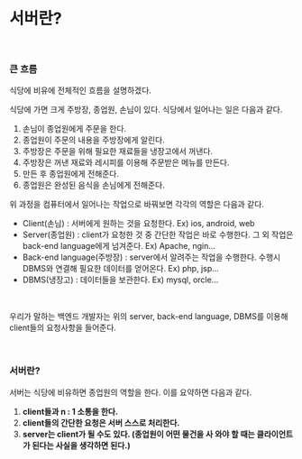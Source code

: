 # 서버란?

<br/>

### 큰 흐름

식당에 비유에 전체적인 흐름을 설명하겠다. 

식당에 가면 크게 주방장, 종업원, 손님이 있다. 식당에서 일어나는 일은 다음과 같다. 

1. 손님이 종업원에게 주문을 한다.
2. 종업원이 주문의 내용을 주방장에게 알린다. 
3. 주방장은 주문을 위해 필요한 재료들을 냉장고에서 꺼낸다. 
4. 주방장은 꺼낸 재료와 레시피를 이용해 주문받은 메뉴를 만든다.
5. 만든 후 종업원에게 전해준다.
6. 종업원은 완성된 음식을 손님에게 전해준다. 

위 과정을 컴퓨터에서 일어나는 작업으로 바꿔보면 각각의 역할은 다음과 같다. 

- Client(손님) : 서버에게 원하는 것을 요청한다. Ex) ios, android, web
- Server(종업원) : client가 요청한 것 중 간단한 작업은 바로 수행한다. 그 외 작업은 back-end language에게 넘겨준다. Ex) Apache, ngin...
- Back-end language(주방장) : server에서 알려주는 작업을 수행한다. 수행시 DBMS와 연결해 필요한 데이터를 얻어온다. Ex) php, jsp...
- DBMS(냉장고) : 데이터들을 보관한다. Ex) mysql, orcle...

<br/>

우리가 말하는 백엔드 개발자는 위의 server, back-end language, DBMS를 이용해 client들의 요청사항을 들어준다. 

<br/>

### 서버란?

서버는 식당에 비유하면 종업원의 역할을 한다. 이를 요약하면 다음과 같다. 

1. **client들과 n : 1 소통을 한다.**
2. **client들의 간단한 요청은 서버 스스로 처리한다.** 
3. **server는 client가 될 수도 있다. (종업원이 어떤 물건을 사 와야 할 때는 클라이언트가 된다는 사실을 생각하면 된다.)**

